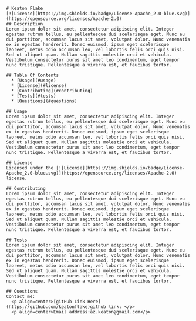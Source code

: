 
    # Keaton Flake
    [![License](https://img.shields.io/badge/License-Apache_2.0-blue.svg)](https://opensource.org/licenses/Apache-2.0)
    ## Description
    Lorem ipsum dolor sit amet, consectetur adipiscing elit. Integer egestas rutrum tellus, eu pellentesque dui scelerisque eget. Nunc eu dui porttitor, accumsan lacus sit amet, volutpat dolor. Nunc venenatis ex in egestas hendrerit. Donec euismod, ipsum eget scelerisque laoreet, metus odio accumsan leo, vel lobortis felis orci quis nisi. Sed ut aliquet quam. Nullam sagittis molestie orci et vehicula. Vestibulum consectetur purus sit amet leo condimentum, eget tempor nunc tristique. Pellentesque a viverra est, et faucibus tortor.
    
    ## Table Of Contents
      * [Usage](#usage)
      * [License](#license)
      * [Contributing](#contributing)
      * [Tests](#tests)
      * [Questions](#questions)
    
    ## Usage
    Lorem ipsum dolor sit amet, consectetur adipiscing elit. Integer egestas rutrum tellus, eu pellentesque dui scelerisque eget. Nunc eu dui porttitor, accumsan lacus sit amet, volutpat dolor. Nunc venenatis ex in egestas hendrerit. Donec euismod, ipsum eget scelerisque laoreet, metus odio accumsan leo, vel lobortis felis orci quis nisi. Sed ut aliquet quam. Nullam sagittis molestie orci et vehicula. Vestibulum consectetur purus sit amet leo condimentum, eget tempor nunc tristique. Pellentesque a viverra est, et faucibus tortor.
    
    ## License
    Licensed under the [![License](https://img.shields.io/badge/License-Apache_2.0-blue.svg)](https://opensource.org/licenses/Apache-2.0) license.
    
    ## Contributing
    Lorem ipsum dolor sit amet, consectetur adipiscing elit. Integer egestas rutrum tellus, eu pellentesque dui scelerisque eget. Nunc eu dui porttitor, accumsan lacus sit amet, volutpat dolor. Nunc venenatis ex in egestas hendrerit. Donec euismod, ipsum eget scelerisque laoreet, metus odio accumsan leo, vel lobortis felis orci quis nisi. Sed ut aliquet quam. Nullam sagittis molestie orci et vehicula. Vestibulum consectetur purus sit amet leo condimentum, eget tempor nunc tristique. Pellentesque a viverra est, et faucibus tortor.
    
    ## Tests
    Lorem ipsum dolor sit amet, consectetur adipiscing elit. Integer egestas rutrum tellus, eu pellentesque dui scelerisque eget. Nunc eu dui porttitor, accumsan lacus sit amet, volutpat dolor. Nunc venenatis ex in egestas hendrerit. Donec euismod, ipsum eget scelerisque laoreet, metus odio accumsan leo, vel lobortis felis orci quis nisi. Sed ut aliquet quam. Nullam sagittis molestie orci et vehicula. Vestibulum consectetur purus sit amet leo condimentum, eget tempor nunc tristique. Pellentesque a viverra est, et faucibus tortor.

    ## Questions
    Contact me:
      <p align=center>[gitHub Link Here](https://github.com/keatonflake)github link: </p>
      <p align=center>Email address:az.keaton@gmail.com</p>
  